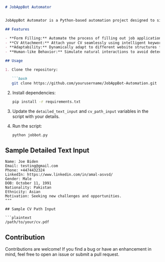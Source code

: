 
```markdown
# JobAppBot Automator


JobAppBot Automator is a Python-based automation project designed to simplify the job application process. This bot utilizes Selenium for web automation and Spacy for natural language processing to intelligently fill out online job application forms.

## Features

- **Form Filling:** Automate the process of filling out job application forms.
- **CV Attachment:** Attach your CV seamlessly using intelligent keyword recognition.
- **Adaptability:** Dynamically adapt to different website structures for a universal solution.
- **Human-like Behavior:** Simulate natural interactions to avoid detection by anti-bot measures.

## Usage

1. Clone the repository:

   ```bash
   git clone https://github.com/yourusername/JobAppBot-Automation.git
   ```

2. Install dependencies:

   ```bash
   pip install -r requirements.txt
   ```

3. Update the `detailed_text_input` and `cv_path_input` variables in the script with your details.

4. Run the script:

   ```bash
   python jobbot.py
   ```

## Sample Detailed Text Input

```plaintext
Name: Joe Biden
Email: testing@gmail.com
Phone: +4474432324
LinkedIn: https://www.linkedin.com/in/amal-asvsd/
Gender: Male
DOB: October 11, 1991
Nationality: Pakistan
Ethnicity: Asian
Motivation: Seeking new challenges and opportunities.
"""

## Sample CV Path Input

```plaintext
/path/to/your/cv.pdf
```

## Contribution

Contributions are welcome! If you find a bug or have an enhancement in mind, feel free to open an issue or submit a pull request.
